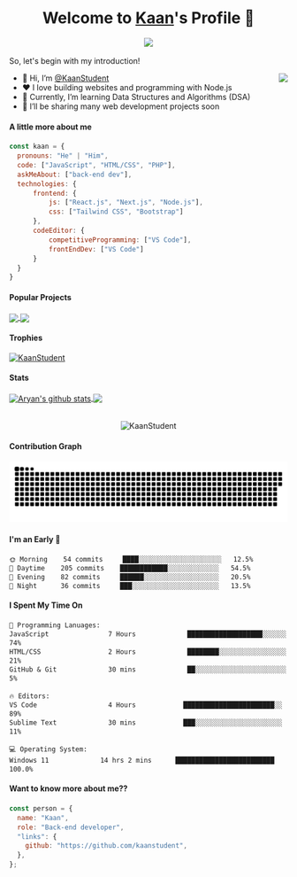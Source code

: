 <p align="center">
  <h1 align="center">Welcome to <a href="https://github.com/kaanstudent">Kaan</a>'s Profile 👋</h1>
</p>
<p align="center">
  <a align="center" href="https://github.com/DenverCoder1/readme-typing-svg"><img src="https://readme-typing-svg.herokuapp.com?&font=IBM+Plex+Sans&color=F72EE2&size=25&lines=Welcome+to+my+GitHub+Profile!;I'm+Kaan;A+Competitive+Programmer;Doing+Web+Dev+and+DSA" /></a>
</p>
<p>So, let's begin with my introduction!
</p>
<img align="right" src="https://media.giphy.com/media/M9gbBd9nbDrOTu1Mqx/giphy.gif">
<ul>
  <li>👋 Hi, I’m <a href="https://github.com/kaanstudent">@KaanStudent</a></li>
  <li>❤️ I love building websites and programming with Node.js</li>
  <li>🌱 Currently, I’m learning Data Structures and Algorithms (DSA)</li>
  <li>💼 I’ll be sharing many web development projects soon</li>
</ul>

#### A little more about me
```javascript
const kaan = {
  pronouns: "He" | "Him",
  code: ["JavaScript", "HTML/CSS", "PHP"],
  askMeAbout: ["back-end dev"],
  technologies: {
      frontend: {
          js: ["React.js", "Next.js", "Node.js"],
          css: ["Tailwind CSS", "Bootstrap"]
      },
      codeEditor: {
          competitiveProgramming: ["VS Code"],
          frontEndDev: ["VS Code"]
      }
  }
}
```

#### Popular Projects
<a href="https://github.com/kaanstudent/kaanstudent">
  <img align="center" src="https://github-readme-stats.anuraghazra1.vercel.app/api/pin/?username=kaanstudent&repo=kaanstudent&theme=onedark" />
</a>    
<a href="https://github.com/kaanstudent/yapayzeka">
  <img align="center" src="https://github-readme-stats.anuraghazra1.vercel.app/api/pin/?username=kaanstudent&repo=yapayzeka&theme=onedark"/>
</a>

#### Trophies

<p align="left"> <a href="https://github.com/ryo-ma/github-profile-trophy"><img src="https://github-profile-trophy.vercel.app/?username=kaanstudent&row=3&column=7&theme=onedark&column=8&no-frame=false&no-bg=false" alt="KaanStudent"></a></p>

#### Stats
<a href="https://github.com/anuraghazra/github-readme-stats">
  <img align="center" src="https://github-readme-stats.vercel.app/api?username=kaanstudent&count_private=true&show_icons=true&theme=onedark" alt="Aryan's github stats" />
</a>
<a href="https://github.com/anuraghazra/github-readme-stats">
  <img align="center" src="https://github-readme-stats.vercel.app/api/top-langs/?username=kaanstudent&count_private=true&langs_count=3&theme=onedark" />
</a>
<br />
<br />
<p align="center">
  <img align="center" height="150em" src="https://github-readme-streak-stats.herokuapp.com/?user=kaanstudent&theme=onedarkr" alt="KaanStudent" />
</p>

#### Contribution Graph
![Snake game](https://raw.githubusercontent.com/kaanstudent/kaanstudent/123e19cf29a1c81baebff73f996cae8ae0a9840f/snake.svg)

#### I'm an Early 🐤
```text
🌞 Morning    54 commits     ████░░░░░░░░░░░░░░░░░░░░░   12.5% 
🌆 Daytime    205 commits    ████████████░░░░░░░░░░░░░   54.5% 
🌃 Evening    82 commits     ██████░░░░░░░░░░░░░░░░░░░   20.5% 
🌙 Night      36 commits     ███░░░░░░░░░░░░░░░░░░░░░░   13.5%
```

#### I Spent My Time On
```text
💬 Programming Lanuages:
JavaScript               7 Hours             ███████████████████░░░░░░   74%
HTML/CSS                 2 Hours             ████████░░░░░░░░░░░░░░░░░   21%
GitHub & Git             30 mins             ██░░░░░░░░░░░░░░░░░░░░░░░   5%

🔥 Editors:
VS Code                  4 Hours            ███████████████████████░░   89% 
Sublime Text             30 mins            ███░░░░░░░░░░░░░░░░░░░░░░   11%

💻 Operating System:
Windows 11             14 hrs 2 mins      █████████████████████████   100.0%
```

#### Want to know more about me??
```javascript
const person = {
  name: "Kaan",
  role: "Back-end developer",
  "links": {
    github: "https://github.com/kaanstudent",
  },
};
```
